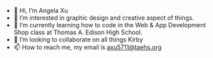 - 👋 Hi, I’m Angela Xu
- 👀 I’m interested in graphic design and creative aspect of things.
- 🌱 I’m currently learning how to code in the Web & App Development Shop class at Thomas A. Edison High School.
- 💞️ I’m looking to collaborate on all things Kirby
- 📫 How to reach me, my email is axu5711@taehs.org

<!---
angelataehs/angelataehs is a ✨ special ✨ repository because its `README.md` (this file) appears on your GitHub profile.
You can click the Preview link to take a look at your changes.
--->
